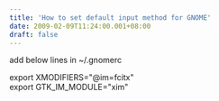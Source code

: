 ```yaml
---
title: 'How to set default input method for GNOME'
date: 2009-02-09T11:24:00.001+08:00
draft: false
---
```


add below lines in ~/.gnomerc  
  
export XMODIFIERS="@im=fcitx"  
export GTK\_IM\_MODULE="xim"